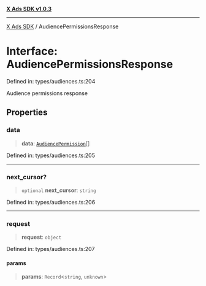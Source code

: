 [**X Ads SDK v1.0.3**](../README.md)

***

[X Ads SDK](../globals.md) / AudiencePermissionsResponse

# Interface: AudiencePermissionsResponse

Defined in: types/audiences.ts:204

Audience permissions response

## Properties

### data

> **data**: [`AudiencePermission`](AudiencePermission.md)[]

Defined in: types/audiences.ts:205

***

### next\_cursor?

> `optional` **next\_cursor**: `string`

Defined in: types/audiences.ts:206

***

### request

> **request**: `object`

Defined in: types/audiences.ts:207

#### params

> **params**: `Record`\<`string`, `unknown`\>
